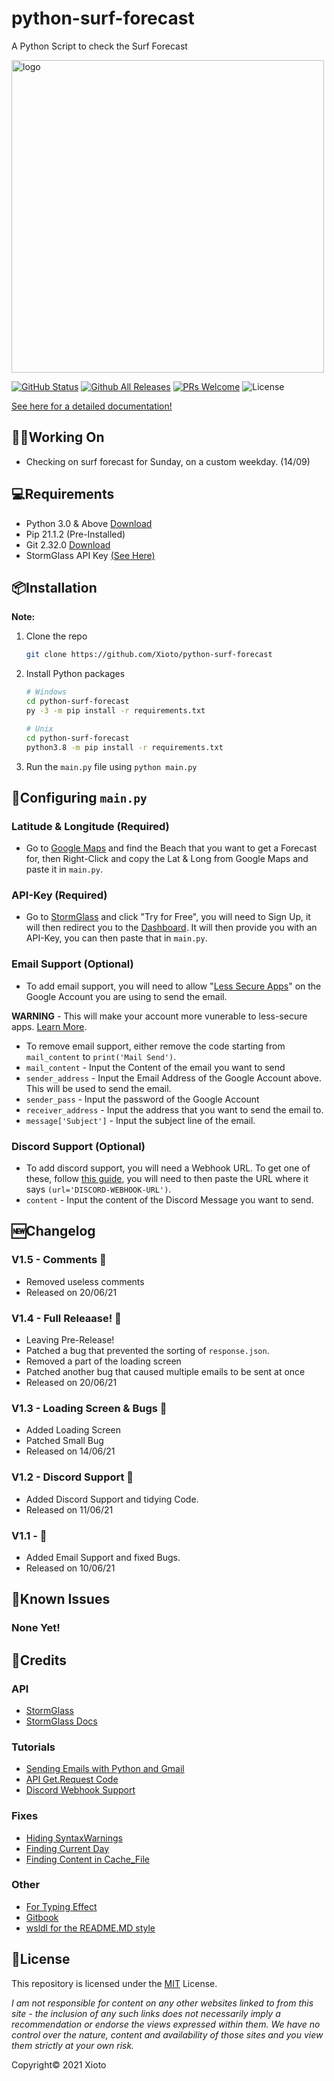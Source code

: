 # python-surf-forecast

A Python Script to check the Surf Forecast

<img src="https://github.com/Xioto/python-surf-forecast/blob/main/docs/assets/img/logo.png" alt="logo" width="500"/>

[![GitHub Status](https://img.shields.io/github/checks-status/Xioto/python-surf-forecast/main)](https://github.com/Xioto/python-surf-forecast/)
[![Github All Releases](https://img.shields.io/github/downloads/Xioto/python-surf-forecast/total.svg?style=flat-square)](https://github.com/Xioto/python-surf-forecast/releases/latest)
[![PRs Welcome](https://img.shields.io/badge/PRs-welcome-brightgreen.svg?style=flat-square)](http://makeapullrequest.com)
![License](https://img.shields.io/github/license/Xioto/python-surf-forecast)

[See here for a detailed documentation!](https://github.com/Xioto/python-surf-forecast/wiki)

## 👨‍💻Working On

* Checking on surf forecast for Sunday, on a custom weekday. (14/09) 

## 💻Requirements
* Python 3.0 & Above [Download](https://www.python.org/downloads/)
* Pip 21.1.2 (Pre-Installed)
* Git 2.32.0 [Download](https://git-scm.com/download/)
* StormGlass API Key <a href="api">(See Here)</a>

## 📦Installation

**Note:**
1. Clone the repo
   ```sh
   git clone https://github.com/Xioto/python-surf-forecast
   ```
2. Install Python packages
   ```sh
   # Windows
   cd python-surf-forecast
   py -3 -m pip install -r requirements.txt
   
   # Unix
   cd python-surf-forecast
   python3.8 -m pip install -r requirements.txt
   ```
3. Run the `main.py` file using `python main.py` 


## 📝Configuring `main.py`

   ### Latitude & Longitude (Required)
   * Go to [Google Maps](https://www.google.com/maps) and find the Beach that you want to get a Forecast for, then Right-Click and copy the Lat & Long from Google Maps and paste it in `main.py`.


<a id="api"></a>   
### API-Key (Required)
   * Go to [StormGlass](https://stormglass.io/) and click "Try for Free", you will need to Sign Up, it will then redirect you to the [Dashboard](https://dashboard.stormglass.io/). It will then provide you with an API-Key, you can then paste that in `main.py`.
   
   ### Email Support (Optional)
   * To add email support, you will need to allow "[Less Secure Apps](https://myaccount.google.com/lesssecureapps)" on the Google Account you are using to send the email. 
  
   **WARNING** - This will make your account more vunerable to less-secure apps. [Learn More](https://support.google.com/accounts/answer/6010255?p=less-secure-apps&hl=en-GB&visit_id=637672482665758342-55459182&rd=1).
   * To remove email support, either remove the code starting from `mail_content` to `print('Mail Send')`. 
   * `mail_content` - Input the Content of the email you want to send
   * `sender_address` - Input the Email Address of the Google Account above. This will be used to send the email.
   * `sender_pass` - Input the password of the Google Account
   * `receiver_address` - Input the address that you want to send the email to.
   * `message['Subject']` - Input the subject line of the email.

   ### Discord Support (Optional)
   * To add discord support, you will need a Webhook URL. To get one of these, follow [this guide](https://help.dashe.io/en/articles/2521940-how-to-create-a-discord-webhook-url), you will need to then paste the URL where it says `(url='DISCORD-WEBHOOK-URL')`.
   * `content` - Input the content of the Discord Message you want to send.

## 🆕Changelog

   ### V1.5 - Comments 🌈
   * Removed useless comments
   * Released on 20/06/21

   ### V1.4 - Full Releaase! 🌈
   * Leaving Pre-Release!
   * Patched a bug that prevented the sorting of `response.json`.
   * Removed a part of the loading screen
   * Patched another bug that caused multiple emails to be sent at once
   * Released on 20/06/21

   ### V1.3 - Loading Screen & Bugs 🌈
   * Added Loading Screen
   * Patched Small Bug
   * Released on 14/06/21

   ### V1.2 - Discord Support 🌈
   * Added Discord Support and tidying Code.
   * Released on 11/06/21
   
   ### V1.1 - 🌈
   * Added Email Support and fixed Bugs.
   * Released on 10/06/21

## 🚫Known Issues

   ### None Yet!

## 💸Credits

   ### API
   * [StormGlass](https://stormglass.io/)
   * [StormGlass Docs](https://docs.stormglass.io/#/)
   
   ### Tutorials
   * [Sending Emails with Python and Gmail](https://realpython.com/python-send-email/) 
   * [API Get.Request Code](https://docs.stormglass.io/#/tide)
   * [Discord Webhook Support](https://pypi.org/project/discord-webhook/) 
   
   ### Fixes
   * [Hiding SyntaxWarnings](https://stackoverflow.com/questions/14463277/how-to-disable-python-warnings) 
   * [Finding Current Day](https://stackoverflow.com/questions/29384696/how-to-find-current-day-is-weekday-or-weekends-in-python)
   * [Finding Content in Cache_File](https://www.reddit.com/r/learnprogramming/comments/ntsu78/creating_string1_with_constantly_changing/)

   ### Other
   * [For Typing Effect](https://www.codegrepper.com/code-examples/python/python+typing+effect)
   * [Gitbook](https://www.gitbook.com/)
   * [wsldl for the README.MD style](https://github.com/yuk7/wsldl)

## 📄License
This repository is licensed under the [MIT](https://github.com/Xioto/python-surf-forecast/blob/main/LICENSE) License.

*I am not responsible for content on any other websites linked to from this site - the inclusion of any such links does not necessarily imply a recommendation or endorse the views expressed within them. We have no control over the nature, content and availability of those sites and you view them strictly at your own risk.*

Copyright©️ 2021 Xioto

